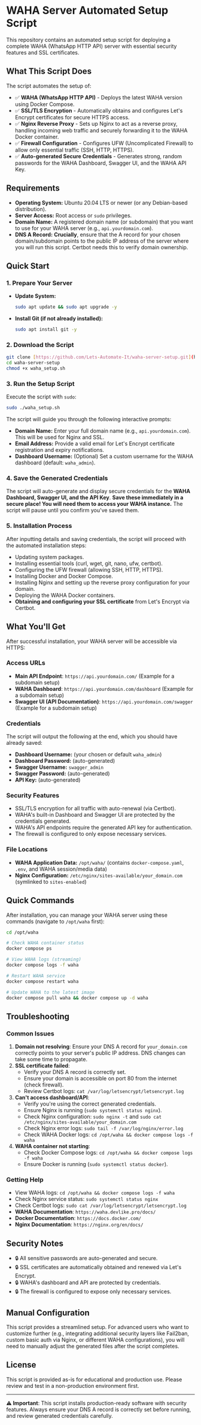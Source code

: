 # WAHA Server Automated Setup Script

This repository contains an automated setup script for deploying a complete WAHA (WhatsApp HTTP API) server with essential security features and SSL certificates.

## What This Script Does

The script automates the setup of:

- ✅ **WAHA (WhatsApp HTTP API)** - Deploys the latest WAHA version using Docker Compose.
- ✅ **SSL/TLS Encryption** - Automatically obtains and configures Let's Encrypt certificates for secure HTTPS access.
- ✅ **Nginx Reverse Proxy** - Sets up Nginx to act as a reverse proxy, handling incoming web traffic and securely forwarding it to the WAHA Docker container.
- ✅ **Firewall Configuration** - Configures UFW (Uncomplicated Firewall) to allow only essential traffic (SSH, HTTP, HTTPS).
- ✅ **Auto-generated Secure Credentials** - Generates strong, random passwords for the WAHA Dashboard, Swagger UI, and the WAHA API Key.

## Requirements

* **Operating System:** Ubuntu 20.04 LTS or newer (or any Debian-based distribution).
* **Server Access:** Root access or `sudo` privileges.
* **Domain Name:** A registered domain name (or subdomain) that you want to use for your WAHA server (e.g., `api.yourdomain.com`).
* **DNS A Record:** **Crucially**, ensure that the A record for your chosen domain/subdomain points to the public IP address of the server where you will run this script. Certbot needs this to verify domain ownership.

## Quick Start

### 1. Prepare Your Server

* **Update System:**
    ```bash
    sudo apt update && sudo apt upgrade -y
    ```
* **Install Git (if not already installed):**
    ```bash
    sudo apt install git -y
    ```

### 2. Download the Script

```bash
git clone [https://github.com/Lets-Automate-It/waha-server-setup.git](https://github.com/Lets-Automate-It/waha-server-setup.git)
cd waha-server-setup
chmod +x waha_setup.sh
````

### 3\. Run the Setup Script

Execute the script with `sudo`:

```bash
sudo ./waha_setup.sh
```

The script will guide you through the following interactive prompts:

  * **Domain Name:** Enter your full domain name (e.g., `api.yourdomain.com`). This will be used for Nginx and SSL.
  * **Email Address:** Provide a valid email for Let's Encrypt certificate registration and expiry notifications.
  * **Dashboard Username:** (Optional) Set a custom username for the WAHA dashboard (default: `waha_admin`).

### 4\. Save the Generated Credentials

The script will auto-generate and display secure credentials for the **WAHA Dashboard, Swagger UI, and the API Key**. **Save these immediately in a secure place\! You will need them to access your WAHA instance.** The script will pause until you confirm you've saved them.

### 5\. Installation Process

After inputting details and saving credentials, the script will proceed with the automated installation steps:

  * Updating system packages.
  * Installing essential tools (curl, wget, git, nano, ufw, certbot).
  * Configuring the UFW firewall (allowing SSH, HTTP, HTTPS).
  * Installing Docker and Docker Compose.
  * Installing Nginx and setting up the reverse proxy configuration for your domain.
  * Deploying the WAHA Docker containers.
  * **Obtaining and configuring your SSL certificate** from Let's Encrypt via Certbot.

## What You'll Get

After successful installation, your WAHA server will be accessible via HTTPS:

### Access URLs
* **Main API Endpoint**: `https://api.yourdomain.com/` (Example for a subdomain setup)
* **WAHA Dashboard**: `https://api.yourdomain.com/dashboard` (Example for a subdomain setup)
* **Swagger UI (API Documentation)**: `https://api.yourdomain.com/swagger` (Example for a subdomain setup)

### Credentials

The script will output the following at the end, which you should have already saved:

  * **Dashboard Username:** (your chosen or default `waha_admin`)
  * **Dashboard Password:** (auto-generated)
  * **Swagger Username:** `swagger_admin`
  * **Swagger Password:** (auto-generated)
  * **API Key:** (auto-generated)

### Security Features

  * SSL/TLS encryption for all traffic with auto-renewal (via Certbot).
  * WAHA's built-in Dashboard and Swagger UI are protected by the credentials generated.
  * WAHA's API endpoints require the generated API key for authentication.
  * The firewall is configured to only expose necessary services.

### File Locations

  * **WAHA Application Data:** `/opt/waha/` (contains `docker-compose.yaml`, `.env`, and WAHA session/media data)
  * **Nginx Configuration:** `/etc/nginx/sites-available/your_domain.com` (symlinked to `sites-enabled`)

## Quick Commands

After installation, you can manage your WAHA server using these commands (navigate to `/opt/waha` first):

```bash
cd /opt/waha

# Check WAHA container status
docker compose ps

# View WAHA logs (streaming)
docker compose logs -f waha

# Restart WAHA service
docker compose restart waha

# Update WAHA to the latest image
docker compose pull waha && docker compose up -d waha
```

## Troubleshooting

### Common Issues

1.  **Domain not resolving**: Ensure your DNS A record for `your_domain.com` correctly points to your server's public IP address. DNS changes can take some time to propagate.
2.  **SSL certificate failed**:
      * Verify your DNS A record is correctly set.
      * Ensure your domain is accessible on port 80 from the internet (check firewall).
      * Review Certbot logs: `cat /var/log/letsencrypt/letsencrypt.log`
3.  **Can't access dashboard/API**:
      * Verify you're using the correct generated credentials.
      * Ensure Nginx is running (`sudo systemctl status nginx`).
      * Check Nginx configuration: `sudo nginx -t` and `sudo cat /etc/nginx/sites-available/your_domain.com`
      * Check Nginx error logs: `sudo tail -f /var/log/nginx/error.log`
      * Check WAHA Docker logs: `cd /opt/waha && docker compose logs -f waha`
4.  **WAHA container not starting**:
      * Check Docker Compose logs: `cd /opt/waha && docker compose logs -f waha`
      * Ensure Docker is running (`sudo systemctl status docker`).

### Getting Help

  * View WAHA logs: `cd /opt/waha && docker compose logs -f waha`
  * Check Nginx service status: `sudo systemctl status nginx`
  * Check Certbot logs: `sudo cat /var/log/letsencrypt/letsencrypt.log`
  * **WAHA Documentation**: `https://waha.devlike.pro/docs/`
  * **Docker Documentation**: `https://docs.docker.com/`
  * **Nginx Documentation**: `https://nginx.org/en/docs/`

## Security Notes

  * 🔒 All sensitive passwords are auto-generated and secure.
  * 🔒 SSL certificates are automatically obtained and renewed via Let's Encrypt.
  * 🔒 WAHA's dashboard and API are protected by credentials.
  * 🔒 The firewall is configured to expose only necessary services.

## Manual Configuration

This script provides a streamlined setup. For advanced users who want to customize further (e.g., integrating additional security layers like Fail2ban, custom basic auth via Nginx, or different WAHA configurations), you will need to manually adjust the generated files after the script completes.

## License

This script is provided as-is for educational and production use. Please review and test in a non-production environment first.

-----

**⚠️ Important**: This script installs production-ready software with security features. Always ensure your DNS A record is correctly set before running, and review generated credentials carefully.

```
```
